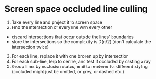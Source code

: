 # Screen space occluded line culling


1. Take every line and project it to screen space
2. Find the intersection of every line with every other
  - discard intersections that occur outside the lines' boundaries
  - store the intersections so the complexity is O(n/2) (don't calculate the intersection twice)
3. For each line, replace it with one broken up by intersection
4. For each sub-line, lerp to centre, and test if occluded by casting a ray
5. Group lines by occlusion status, emit to renderer for different styling (occluded might just be omitted, or grey, or dashed etc.)  
